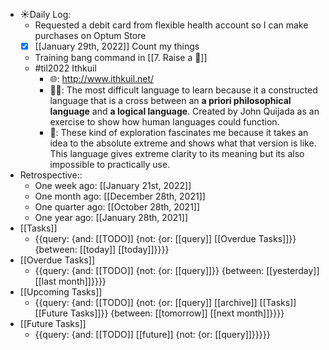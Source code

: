 - ☀️Daily Log:
    - Requested a debit card from flexible health account so I can make purchases on Optum Store
    - [x] [[January 29th, 2022]] Count my things
    - Training bang command in [[7. Raise a 🐶]]
    - #til2022 Ithkuil
        - 🌐: http://www.ithkuil.net/
        - 💁‍♂️: The most difficult language to learn because it a constructed language that is a cross between an __a priori philosophical language__ and __a logical language__. Created by John Quijada as an exercise to show how human languages could function.
        - 🤔: These kind of exploration fascinates me because it takes an idea to the absolute extreme and shows what that version is like. This language gives extreme clarity to its meaning but its also impossible to practically use.
- Retrospective::
    - One week ago: [[January 21st, 2022]]
    - One month ago: [[December 28th, 2021]]
    - One quarter ago: [[October 28th, 2021]]
    - One year ago: [[January 28th, 2021]]
- [[Tasks]]
    - {{query: {and: [[TODO]] {not: {or: [[query]] [[Overdue Tasks]]}} {between: [[today]] [[today]]}}}}
- [[Overdue Tasks]]
    - {{query: {and: [[TODO]] {not: {or: [[query]]}} {between: [[yesterday]] [[last month]]}}}}
- [[Upcoming Tasks]]
    - {{query: {and: [[TODO]] {not: {or: [[query]] [[archive]] [[Tasks]] [[Future Tasks]]}} {between: [[tomorrow]] [[next month]]}}}}
- [[Future Tasks]]
    - {{query: {and: [[TODO]] [[future]] {not: {or: [[query]]}}}}}
